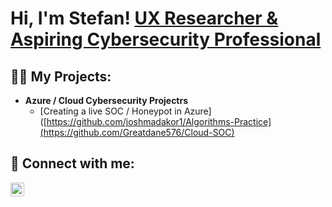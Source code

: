 <h1>Hi, I'm Stefan!  <a href="https://www.linkedin.com/in/stefan-laage/">UX Researcher & Aspiring Cybersecurity Professional</a>

<h2>👨‍💻 My Projects:</h2>

- <b>Azure / Cloud Cybersecurity Projectrs</b>
  - [Creating a live SOC / Honeypot in Azure]([https://github.com/joshmadakor1/Algorithms-Practice](https://github.com/Greatdane576/Cloud-SOC)



<h2> 🤳 Connect with me:</h2>


[<img align="left" alt="Stefan Laage | LinkedIn" width="22px" src="https://cdn.jsdelivr.net/npm/simple-icons@v3/icons/linkedin.svg" />][linkedin]

[linkedin]: https://linkedin.com/in/joshmadakor
<!--
**joshmadakor1/joshmadakor1** is a ✨ _special_ ✨ repository because its `README.md` (this file) appears on your GitHub profile.

Here are some ideas to get you started:

- 🔭 I’m currently working on ...
- 🌱 I’m currently learning ...
- 👯 I’m looking to collaborate on ...
- 🤔 I’m looking for help with ...
- 💬 Ask me about ...
- 📫 How to reach me: ...
- 😄 Pronouns: ...
- ⚡ Fun fact: ...
-->
